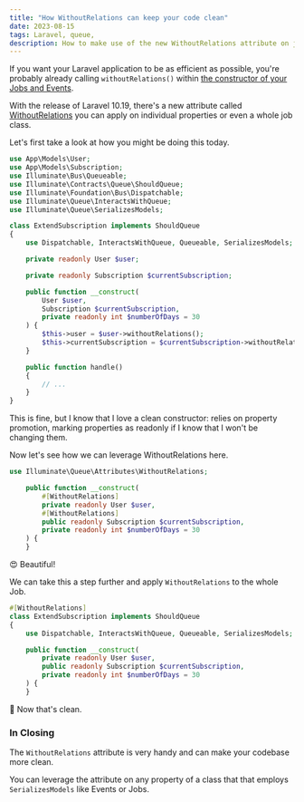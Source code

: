 ```yaml
---
title: "How WithoutRelations can keep your code clean"
date: 2023-08-15
tags: Laravel, queue, 
description: How to make use of the new WithoutRelations attribute on jobs and events.
---
```


If you want your Laravel application to be as efficient as possible, you're probably already calling `withoutRelations()` within [the constructor of your Jobs and Events](https://laravel.com/docs/10.x/queues#handling-relationships).

With the release of Laravel 10.19, there's a new attribute called [WithoutRelations](https://github.com/laravel/framework/blob/b8557e4a708a1bd2bc8229bd53feecfa2ac1c6fb/src/Illuminate/Queue/Attributes/WithoutRelations.php) you can apply on individual properties or even a whole job class.

Let's first take a look at how you might be doing this today.

```php
use App\Models\User;
use App\Models\Subscription;
use Illuminate\Bus\Queueable;
use Illuminate\Contracts\Queue\ShouldQueue;
use Illuminate\Foundation\Bus\Dispatchable;
use Illuminate\Queue\InteractsWithQueue;
use Illuminate\Queue\SerializesModels;

class ExtendSubscription implements ShouldQueue
{
    use Dispatchable, InteractsWithQueue, Queueable, SerializesModels;

    private readonly User $user;

    private readonly Subscription $currentSubscription;

    public function __construct(
        User $user,
        Subscription $currentSubscription,
        private readonly int $numberOfDays = 30
    ) {
        $this->user = $user->withoutRelations();
        $this->currentSubscription = $currentSubscription->withoutRelations();
    }

    public function handle()
    {
        // ...
    }
}
```

This is fine, but I know that I love a clean constructor: relies on property promotion, marking properties as readonly if I know that I won't be changing them.

Now let's see how we can leverage WithoutRelations here.

```php
use Illuminate\Queue\Attributes\WithoutRelations;

    public function __construct(
        #[WithoutRelations]
        private readonly User $user,
        #[WithoutRelations]
        public readonly Subscription $currentSubscription,
        private readonly int $numberOfDays = 30
    ) {
    }
```

😍 Beautiful!

We can take this a step further and apply `WithoutRelations` to the whole Job.

```php
#[WithoutRelations]
class ExtendSubscription implements ShouldQueue
{
    use Dispatchable, InteractsWithQueue, Queueable, SerializesModels;

    public function __construct(
        private readonly User $user,
        public readonly Subscription $currentSubscription,
        private readonly int $numberOfDays = 30
    ) {
    }
```

🧹 Now that's clean.

### In Closing
The `WithoutRelations` attribute is very handy and can make your codebase more clean.

You can leverage the attribute on any property of a class that that employs `SerializesModels` like Events or Jobs.
